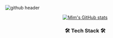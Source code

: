
![github header](https://i.ibb.co/WcjxL71/DSC05704.jpg)
<div align="center">

[![Mim's GitHub stats](https://github-readme-stats.vercel.app/api?username=chominkyung)](https://github.com/chominkyung/github-readme-stats)

<h3 align="center">🛠 Tech Stack 🛠</h3>
<p align="center">
  <!--
(https://ibb.co/CnD1f4F&height=300&section=header&text=HELLO!&fontSize=90&desc=mim's%20github%20profile&descAlignY=70&descAlign=62)
<a href="https://ibb.co/CnD1f4F"><img src="https://i.ibb.co/WcjxL71/DSC05704.jpg" alt="DSC05704" border="0"></a>

https://capsule-render.vercel.app/api?type=cylinder&color=auto
  <img src="https://img.shields.io/badge/Java-007396?style=flat-square&logo=Java&logoColor=white"/></a>&nbsp
  <img src="https://img.shields.io/badge/Javascript-ffb13b?style=flat-square&logo=javascript&logoColor=white"/></a>&nbsp 
  <img src="https://img.shields.io/badge/Spring-6DB33F?style=flat-square&logo=Spring&logoColor=white"/></a>&nbsp
  <img src="https://img.shields.io/badge/SpringBoot-6DB33F?style=flat-square&logo=SpringBoot&logoColor=white"/></a>&nbsp 
  <img src="https://img.shields.io/badge/Node.js-339933?style=flat-square&logo=Node.js&logoColor=white"/></a>&nbsp
  <img src="https://img.shields.io/badge/Express-000000?style=flat-square&logo=Express&logoColor=white"/></a>&nbsp
  <img src="https://img.shields.io/badge/Mysql-E6B91E?style=flat-square&logo=MySql&logoColor=white"/></a>&nbsp 
  <img src="https://img.shields.io/badge/AWS-232F3E?style=flat-square&logo=AmazonAWS&logoColor=white"/></a>&nbsp 
  <img src="https://img.shields.io/badge/Docker-2496ED?style=flat-square&logo=Docker&logoColor=white"/></a>&nbsp 
  <img src="https://img.shields.io/badge/Jenkins-D24939?style=flat-square&logo=Jenkins&logoColor=white"/></a>&nbsp 
  -->
  <img src="https://img.shields.io/badge/Python-3766AB?style=flat-square&logo=Python&logoColor=white"/></a>&nbsp 
  <img src="https://img.shields.io/badge/C-3766AB?style=flat-square&logo=C&logoColor=white"/></a>&nbsp 
  <img src="https://img.shields.io/badge/C++-3766AB?style=flat-square&logo=cplusplus&logoColor=white"/></a>&nbsp 
 
  
  <br>
  
  <br>
  
</p>


<h3 align="center">🌳 Follow Me 🌳</h3>
<p align="center">
  <a href="https://chominkyung.github.io/"><img src="https://img.shields.io/badge/Tech%20Blog-11B48A?style=flat-square&logo=Vimeo&logoColor=white&link=https://chominkyung.github.io/"/></a>&nbsp
  <a href="https://9mim9.notion.site/0f66db7054a348359ce70b661ba281e6/"><img src="https://img.shields.io/badge/Notion-000000?style=flat-square&logo=Notion&logoColor=white&link=https://9mim9.notion.site/0f66db7054a348359ce70b661ba281e6/"/></a>&nbsp
  
</p>



[![Hits](https://hits.seeyoufarm.com/api/count/incr/badge.svg?url=https%3A%2F%2Fgithub.com%2Fchominkyung&count_bg=%2379C83D&title_bg=%23555555&icon=&icon_color=%23D65F5F&title=hits&edge_flat=false)](https://hits.seeyoufarm.com)
</div>
